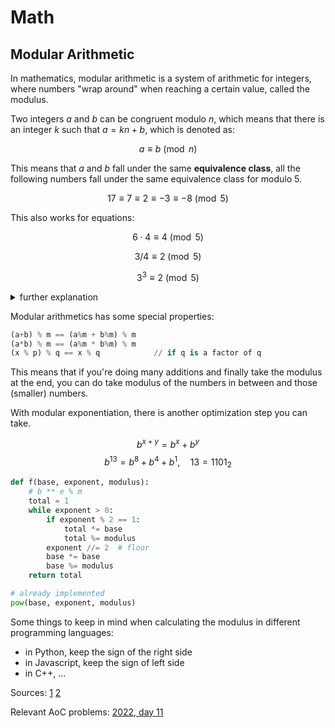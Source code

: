 # Math

## Modular Arithmetic
In mathematics, modular arithmetic is a system of arithmetic for integers, where numbers "wrap around" when reaching a certain value, called the modulus. 

Two integers $a$ and $b$ can be congruent modulo $n$, which means that there is an integer $k$ such that $a = kn + b$, which is denoted as:

$$ a \equiv b \pmod{n}$$

This means that $a$ and $b$ fall under the same **equivalence class**, all the following numbers fall under the same equivalence class for modulo 5. 

$$ 17 \equiv 7 \equiv 2 \equiv -3 \equiv -8 \pmod{5} $$

This also works for equations:

$$ 6 \cdot 4 \equiv 4 \pmod{5} $$

$$ 3 / 4 \equiv 2 \pmod{5} $$

$$ 3^3 \equiv 2 \pmod{5} $$

<details>
    <summary>further explanation</summary>

1. Subtraction is the same as addition with the additive inverse

$$ x + (-x) = 0 $$

$$ 3 - 6 = 3 + (-6) \implies 3 + 4 = 7 \equiv 2 \pmod{5} $$

2. Division is the same as multiplying it with the modular multiplicative inverse.

$$ x \cdot x^{-1} \equiv 1 \mod{n}$$

$$ 3 / 4 = 3 \cdot \frac{1}{4} = 3 \cdot 4 \implies 2 \cdot 1 \equiv 2 \pmod{5} $$

</details>


Modular arithmetics has some special properties:

```python
(a+b) % m == (a%m + b%m) % m
(a*b) % m == (a%m * b%m) % m
(x % p) % q == x % q            // if q is a factor of q
```

This means that if you're doing many additions and finally take the modulus at the end, you can do take modulus of the numbers in between and those (smaller) numbers. 

With modular exponentiation, there is another optimization step you can take.

$$ b^{x+y} = b^{x} + b^{y} $$
$$ b^{13} = b^8 + b^4 + b^1 , \quad 13 = 1101_{2} $$

```python
def f(base, exponent, modulus):
    # b ** e % m
    total = 1
    while exponent > 0:
        if exponent % 2 == 1:
            total *= base
            total %= modulus
        exponent //= 2  # floor
        base *= base
        base %= modulus
    return total

# already implemented
pow(base, exponent, modulus)
```

Some things to keep in mind when calculating the modulus in different programming languages:
- in Python, keep the sign of the right side
- in Javascript, keep the sign of left side
- in C++, ...


Sources:
[1](https://www.youtube.com/watch?v=msLZQP-OqrE&t=29s&ab_channel=hyper-neutrino)
[2](https://en.wikipedia.org/wiki/Modular_arithmetic)

Relevant AoC problems:
[2022, day 11](https://adventofcode.com/2022/day/11)



